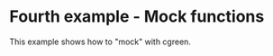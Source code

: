 Fourth example - Mock functions
===============================
This example shows how to "mock" with cgreen.
